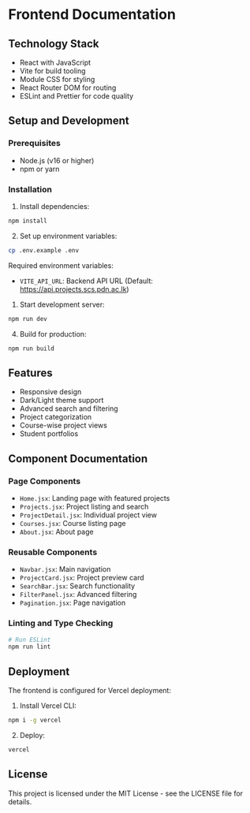 # Frontend Documentation

## Technology Stack

- React with JavaScript
- Vite for build tooling
- Module CSS for styling
- React Router DOM for routing
- ESLint and Prettier for code quality

## Setup and Development

### Prerequisites

- Node.js (v16 or higher)
- npm or yarn

### Installation

1. Install dependencies:

```bash
npm install
```

2. Set up environment variables:

```bash
cp .env.example .env
```

Required environment variables:

- `VITE_API_URL`: Backend API URL (Default: https://api.projects.scs.pdn.ac.lk)

1. Start development server:

```bash
npm run dev
```

4. Build for production:

```bash
npm run build
```

## Features

- Responsive design
- Dark/Light theme support
- Advanced search and filtering
- Project categorization
- Course-wise project views
- Student portfolios

## Component Documentation

### Page Components

- `Home.jsx`: Landing page with featured projects
- `Projects.jsx`: Project listing and search
- `ProjectDetail.jsx`: Individual project view
- `Courses.jsx`: Course listing page
- `About.jsx`: About page

### Reusable Components

- `Navbar.jsx`: Main navigation
- `ProjectCard.jsx`: Project preview card
- `SearchBar.jsx`: Search functionality
- `FilterPanel.jsx`: Advanced filtering
- `Pagination.jsx`: Page navigation

### Linting and Type Checking
```bash
# Run ESLint
npm run lint
```
## Deployment

The frontend is configured for Vercel deployment:

1. Install Vercel CLI:

```bash
npm i -g vercel
```

2. Deploy:

```bash
vercel
```

## License

This project is licensed under the MIT License - see the LICENSE file for details.
